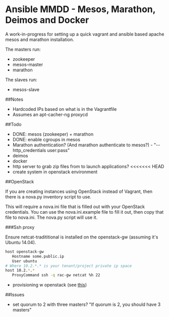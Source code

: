 # Ansible MMDD - Mesos, Marathon, Deimos and Docker

A work-in-progress for setting up a quick vagrant and ansible based apache mesos and marathon installation.

The masters run:

* zookeeper
* mesos-master
* marathon

The slaves run:

* mesos-slave

##Notes

* Hardcoded IPs based on what is in the Vagrantfile
* Assumes an apt-cacher-ng proxycd

##Todo

* DONE: mesos (zookeeper) + marathon
* DONE: enable cgroups in mesos
* Marathon authentication? (And marathon authenticate to mesos?) - "--http_credentials user:pass"
* deimos
* docker
* http server to grab zip files from to launch applications?
<<<<<<< HEAD
* create system in openstack environment

##OpenStack

If you are creating instances using OpenStack instead of Vagrant, then there is a nova.py inventory script to use.

This will require a nova.ini file that is filled out with your OpenStack credentials. You can use the nova.ini.example file to fill it out, then copy that file to nova.ini. The nova.py script will use it.

###Ssh proxy

Ensure netcat-tradititional is installed on the openstack-gw (assuming it's Ubuntu 14.04).

```bash
host openstack-gw
   Hostname some.public.ip
   User ubuntu
# Where 10.2.*.* is your tenant/project private ip space
host 10.2.*.*
   ProxyCommand ssh -q rac-gw netcat %h 22
```

* provisioning w openstack (see [this](https://github.com/lukaspustina/dynamic-inventory-for-ansible-with-openstack/blob/master/openstack_inventory.py))


##Issues

* set quorum to 2 with three masters? "If quorum is 2, you should have 3 masters"
